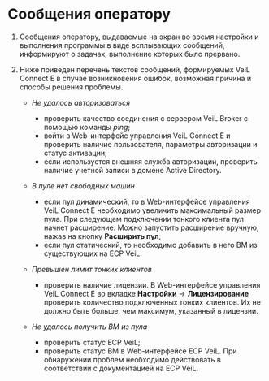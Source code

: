 # Сообщения оператору

1. Сообщения оператору, выдаваемые на экран во время настройки и
выполнения программы в виде всплывающих сообщений, информируют о
задачах, выполнение которых было прервано.

1. Ниже приведен перечень текстов сообщений, 
формируемых VeiL Connect E в случае возникновения ошибок, возможная причина и способы решения проблемы.

   - *Не удалось авторизоваться*
      - проверить качество соединения с сервером VeiL  Broker с помощью команды *ping*;  
      - войти в Web-интерфейс управления VeiL Connect E и проверить наличие пользователя, 
        параметры авторизации и статус активации;
      - если используется внешняя служба авторизации, 
        проверить наличие учетной записи в домене Active Directory.

   - *В пуле нет свободных машин*
      - если пул динамический, то в Web-интерфейсе управления VeiL  Connect  E необходимо увеличить 
        максимальный размер пула. При следующем подключении тонкого клиента пул начнет расширение. 
        Можно запустить расширение вручную, нажав на кнопку **Расширить пул**;
      - если пул статический, то необходимо добавить в него ВМ из существующих на ECP VeiL. 

   - *Превышен лимит тонких клиентов*
      - проверить наличие лицензии. В Web-интерфейсе управления VeiL  Connect  E во вкладке **Настройки** -> **Лицензирование** 
        проверить количество подключенных тонких клиентов. Их не должно быть больше, чем максимум, указанный в лицензии.

   - *Не удалось получить ВМ из пула*
      - проверить статус ECP  VeiL;
      - проверить статус ВМ в Web-интерфейсе ECP  VeiL. При обнаружении проблем необходимо действовать 
        в соответствии с документацией на ECP  VeiL.

